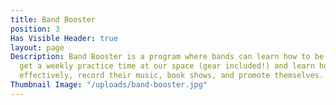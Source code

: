 ```yaml
---
title: Band Booster
position: 3
Has Visible Header: true
layout: page
Description: Band Booster is a program where bands can learn how to be bands! Bands
  get a weekly practice time at our space (gear included!) and learn how to practice
  effectively, record their music, book shows, and promote themselves.
Thumbnail Image: "/uploads/band-booster.jpg"
---
```


